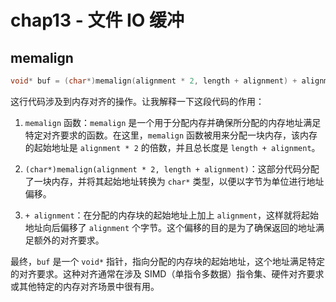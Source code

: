 # chap13 - 文件 IO 缓冲

## memalign

```c
void* buf = (char*)memalign(alignment * 2, length + alignment) + alignment;
```

这行代码涉及到内存对齐的操作。让我解释一下这段代码的作用：

1. `memalign` 函数：`memalign` 是一个用于分配内存并确保所分配的内存地址满足特定对齐要求的函数。在这里，`memalign` 函数被用来分配一块内存，该内存的起始地址是 `alignment * 2` 的倍数，并且总长度是 `length + alignment`。

2. `(char*)memalign(alignment * 2, length + alignment)`：这部分代码分配了一块内存，并将其起始地址转换为 `char*` 类型，以便以字节为单位进行地址偏移。

3. `+ alignment`：在分配的内存块的起始地址上加上 `alignment`，这样就将起始地址向后偏移了 `alignment` 个字节。这个偏移的目的是为了确保返回的地址满足额外的对齐要求。

最终，`buf` 是一个 `void*` 指针，指向分配的内存块的起始地址，这个地址满足特定的对齐要求。这种对齐通常在涉及 SIMD（单指令多数据）指令集、硬件对齐要求或其他特定的内存对齐场景中很有用。
